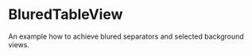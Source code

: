 BluredTableView
===============

An example how to achieve blured separators and selected background views.
